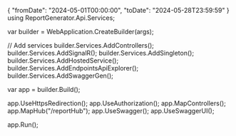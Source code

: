 {
  "fromDate": "2024-05-01T00:00:00",
  "toDate": "2024-05-28T23:59:59"
}
using ReportGenerator.Api.Services;

var builder = WebApplication.CreateBuilder(args);

// Add services
builder.Services.AddControllers();
builder.Services.AddSignalR();
builder.Services.AddSingleton<ReportQueueSender>();
builder.Services.AddHostedService<ReportQueueProcessor>();
builder.Services.AddEndpointsApiExplorer();
builder.Services.AddSwaggerGen();

var app = builder.Build();

app.UseHttpsRedirection();
app.UseAuthorization();
app.MapControllers();
app.MapHub<ReportHub>("/reportHub");
app.UseSwagger();
app.UseSwaggerUI();

app.Run();
